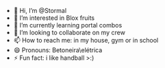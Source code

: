 - 👋 Hi, I’m @Stormal
- 👀 I’m interested in Blox fruits 
- 🌱 I’m currently learning portal combos
- 💞️ I’m looking to collaborate on my crew
- 📫 How to reach me: in my house, gym or in school
- 😄 Pronouns: Betoneira\elétrica
- ⚡ Fun fact: i like handball >:) 

<!---
Stormal/Stormal is a ✨ special ✨ repository because its `README.md` (this file) appears on your GitHub profile.
You can click the Preview link to take a look at your changes.
--->
